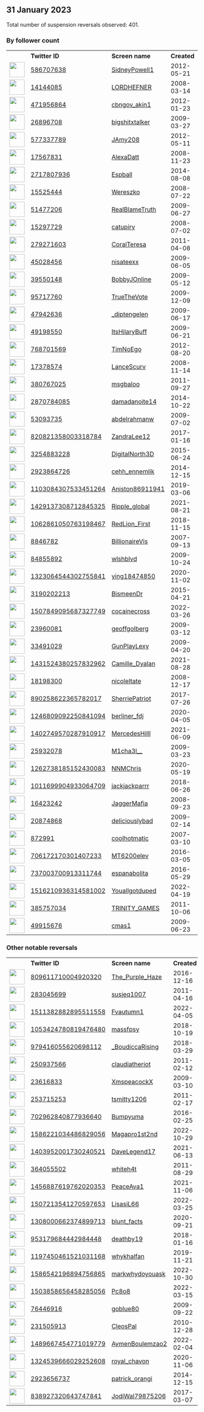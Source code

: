 
## 31 January 2023
Total number of suspension reversals observed: 401.

### By follower count
<table><tr><th></th><th align="left">Twitter ID</th><th align="left">Screen name</th>
<th align="left">Created</th><th align="left">Status</th><th align="left">Suspended</th><th align="left">Followers</th>
<tr><td><a href="https://pbs.twimg.com/profile_images/1620791282275581958/K4NHcmE-_normal.jpg"><img src="https://pbs.twimg.com/profile_images/1620791282275581958/K4NHcmE-_normal.jpg" width="40px" height="40px" align="center"/></a></td><td><a href="https://twitter.com/intent/user?user_id=586707638">586707638</a></td><td><a href="https://twitter.com/SidneyPowell1">SidneyPowell1</a></td><td>2012-05-21</td><td align="center"></td><td></td><td>956698</td></tr>
<tr><td><a href="https://pbs.twimg.com/profile_images/1621897346408742914/7G7H-IG9_normal.jpg"><img src="https://pbs.twimg.com/profile_images/1621897346408742914/7G7H-IG9_normal.jpg" width="40px" height="40px" align="center"/></a></td><td><a href="https://twitter.com/intent/user?user_id=14144085">14144085</a></td><td><a href="https://twitter.com/LORDHEFNER">LORDHEFNER</a></td><td>2008-03-14</td><td align="center"></td><td></td><td>91148</td></tr>
<tr><td><a href="https://pbs.twimg.com/profile_images/1634880688439586816/LVLd2o9U_normal.jpg"><img src="https://pbs.twimg.com/profile_images/1634880688439586816/LVLd2o9U_normal.jpg" width="40px" height="40px" align="center"/></a></td><td><a href="https://twitter.com/intent/user?user_id=471956864">471956864</a></td><td><a href="https://twitter.com/cbngov_akin1">cbngov_akin1</a></td><td>2012-01-23</td><td align="center"></td><td>2022-10-24</td><td>84826</td></tr>
<tr><td><a href="https://pbs.twimg.com/profile_images/1353866257444044800/MLV-9ty9_normal.jpg"><img src="https://pbs.twimg.com/profile_images/1353866257444044800/MLV-9ty9_normal.jpg" width="40px" height="40px" align="center"/></a></td><td><a href="https://twitter.com/intent/user?user_id=26896708">26896708</a></td><td><a href="https://twitter.com/bigshitxtalker">bigshitxtalker</a></td><td>2009-03-27</td><td align="center"></td><td></td><td>53174</td></tr>
<tr><td><a href="https://pbs.twimg.com/profile_images/751978086380384256/k3XhIZ1o_normal.jpg"><img src="https://pbs.twimg.com/profile_images/751978086380384256/k3XhIZ1o_normal.jpg" width="40px" height="40px" align="center"/></a></td><td><a href="https://twitter.com/intent/user?user_id=577337789">577337789</a></td><td><a href="https://twitter.com/JAmy208">JAmy208</a></td><td>2012-05-11</td><td align="center"></td><td></td><td>45650</td></tr>
<tr><td><a href="https://pbs.twimg.com/profile_images/1592042598197338112/YhENexSO_normal.jpg"><img src="https://pbs.twimg.com/profile_images/1592042598197338112/YhENexSO_normal.jpg" width="40px" height="40px" align="center"/></a></td><td><a href="https://twitter.com/intent/user?user_id=17567831">17567831</a></td><td><a href="https://twitter.com/AlexaDatt">AlexaDatt</a></td><td>2008-11-23</td><td align="center"></td><td>2023-01-06</td><td>45554</td></tr>
<tr><td><a href="https://pbs.twimg.com/profile_images/1620320727445422080/bloWrWxL_normal.jpg"><img src="https://pbs.twimg.com/profile_images/1620320727445422080/bloWrWxL_normal.jpg" width="40px" height="40px" align="center"/></a></td><td><a href="https://twitter.com/intent/user?user_id=2717807936">2717807936</a></td><td><a href="https://twitter.com/Espball">Espball</a></td><td>2014-08-08</td><td align="center"></td><td></td><td>40598</td></tr>
<tr><td><a href="https://pbs.twimg.com/profile_images/1435796140373549068/VDdrycY1_normal.jpg"><img src="https://pbs.twimg.com/profile_images/1435796140373549068/VDdrycY1_normal.jpg" width="40px" height="40px" align="center"/></a></td><td><a href="https://twitter.com/intent/user?user_id=15525444">15525444</a></td><td><a href="https://twitter.com/Wereszko">Wereszko</a></td><td>2008-07-22</td><td align="center"></td><td></td><td>40071</td></tr>
<tr><td><a href="https://pbs.twimg.com/profile_images/1392970415363051524/z4ghuTpb_normal.jpg"><img src="https://pbs.twimg.com/profile_images/1392970415363051524/z4ghuTpb_normal.jpg" width="40px" height="40px" align="center"/></a></td><td><a href="https://twitter.com/intent/user?user_id=51477206">51477206</a></td><td><a href="https://twitter.com/RealBlameTruth">RealBlameTruth</a></td><td>2009-06-27</td><td align="center">👋</td><td></td><td>39355</td></tr>
<tr><td><a href="https://pbs.twimg.com/profile_images/1354648505227354115/ayYYooHI_normal.jpg"><img src="https://pbs.twimg.com/profile_images/1354648505227354115/ayYYooHI_normal.jpg" width="40px" height="40px" align="center"/></a></td><td><a href="https://twitter.com/intent/user?user_id=15297729">15297729</a></td><td><a href="https://twitter.com/catupiry">catupiry</a></td><td>2008-07-02</td><td align="center"></td><td></td><td>38655</td></tr>
<tr><td><a href="https://pbs.twimg.com/profile_images/1501982555561734151/ztVbz09D_normal.jpg"><img src="https://pbs.twimg.com/profile_images/1501982555561734151/ztVbz09D_normal.jpg" width="40px" height="40px" align="center"/></a></td><td><a href="https://twitter.com/intent/user?user_id=279271603">279271603</a></td><td><a href="https://twitter.com/CoralTeresa">CoralTeresa</a></td><td>2011-04-08</td><td align="center"></td><td>2022-03-18</td><td>32440</td></tr>
<tr><td><a href="https://pbs.twimg.com/profile_images/1618764275014664192/u96qFzhn_normal.jpg"><img src="https://pbs.twimg.com/profile_images/1618764275014664192/u96qFzhn_normal.jpg" width="40px" height="40px" align="center"/></a></td><td><a href="https://twitter.com/intent/user?user_id=45028456">45028456</a></td><td><a href="https://twitter.com/nisateexx">nisateexx</a></td><td>2009-06-05</td><td align="center"></td><td></td><td>31755</td></tr>
<tr><td><a href="https://pbs.twimg.com/profile_images/1618164876169433089/iLDTcKKd_normal.jpg"><img src="https://pbs.twimg.com/profile_images/1618164876169433089/iLDTcKKd_normal.jpg" width="40px" height="40px" align="center"/></a></td><td><a href="https://twitter.com/intent/user?user_id=39550148">39550148</a></td><td><a href="https://twitter.com/BobbyJOnline">BobbyJOnline</a></td><td>2009-05-12</td><td align="center"></td><td></td><td>31011</td></tr>
<tr><td><a href="https://pbs.twimg.com/profile_images/1620933929078505472/KyeObK6T_normal.jpg"><img src="https://pbs.twimg.com/profile_images/1620933929078505472/KyeObK6T_normal.jpg" width="40px" height="40px" align="center"/></a></td><td><a href="https://twitter.com/intent/user?user_id=95717760">95717760</a></td><td><a href="https://twitter.com/TrueTheVote">TrueTheVote</a></td><td>2009-12-09</td><td align="center"></td><td></td><td>29498</td></tr>
<tr><td><a href="https://pbs.twimg.com/profile_images/1659489813257494528/vnPuUWDC_normal.jpg"><img src="https://pbs.twimg.com/profile_images/1659489813257494528/vnPuUWDC_normal.jpg" width="40px" height="40px" align="center"/></a></td><td><a href="https://twitter.com/intent/user?user_id=47942636">47942636</a></td><td><a href="https://twitter.com/_diptengelen">_diptengelen</a></td><td>2009-06-17</td><td align="center"></td><td></td><td>29062</td></tr>
<tr><td><a href="https://pbs.twimg.com/profile_images/1290398965737730048/9iFCviU__normal.jpg"><img src="https://pbs.twimg.com/profile_images/1290398965737730048/9iFCviU__normal.jpg" width="40px" height="40px" align="center"/></a></td><td><a href="https://twitter.com/intent/user?user_id=49198550">49198550</a></td><td><a href="https://twitter.com/ItsHilaryBuff">ItsHilaryBuff</a></td><td>2009-06-21</td><td align="center"></td><td></td><td>27723</td></tr>
<tr><td><a href="https://pbs.twimg.com/profile_images/1226686352244142082/XSBI_j6U_normal.jpg"><img src="https://pbs.twimg.com/profile_images/1226686352244142082/XSBI_j6U_normal.jpg" width="40px" height="40px" align="center"/></a></td><td><a href="https://twitter.com/intent/user?user_id=768701569">768701569</a></td><td><a href="https://twitter.com/TimNoEgo">TimNoEgo</a></td><td>2012-08-20</td><td align="center"></td><td></td><td>26954</td></tr>
<tr><td><a href="https://pbs.twimg.com/profile_images/581943358156763138/JHhhfHet_normal.png"><img src="https://pbs.twimg.com/profile_images/581943358156763138/JHhhfHet_normal.png" width="40px" height="40px" align="center"/></a></td><td><a href="https://twitter.com/intent/user?user_id=17378574">17378574</a></td><td><a href="https://twitter.com/LanceScurv">LanceScurv</a></td><td>2008-11-14</td><td align="center"></td><td></td><td>26730</td></tr>
<tr><td><a href="https://pbs.twimg.com/profile_images/1325273468162617345/oSPZhxsC_normal.jpg"><img src="https://pbs.twimg.com/profile_images/1325273468162617345/oSPZhxsC_normal.jpg" width="40px" height="40px" align="center"/></a></td><td><a href="https://twitter.com/intent/user?user_id=380767025">380767025</a></td><td><a href="https://twitter.com/msgbaloo">msgbaloo</a></td><td>2011-09-27</td><td align="center"></td><td></td><td>25402</td></tr>
<tr><td><a href="https://pbs.twimg.com/profile_images/1622087454911074304/R4nRbBCO_normal.jpg"><img src="https://pbs.twimg.com/profile_images/1622087454911074304/R4nRbBCO_normal.jpg" width="40px" height="40px" align="center"/></a></td><td><a href="https://twitter.com/intent/user?user_id=2870784085">2870784085</a></td><td><a href="https://twitter.com/damadanoite14">damadanoite14</a></td><td>2014-10-22</td><td align="center"></td><td>2022-11-01</td><td>25384</td></tr>
<tr><td><a href="https://pbs.twimg.com/profile_images/527386528742662144/hpVkHAaS_normal.jpeg"><img src="https://pbs.twimg.com/profile_images/527386528742662144/hpVkHAaS_normal.jpeg" width="40px" height="40px" align="center"/></a></td><td><a href="https://twitter.com/intent/user?user_id=53093735">53093735</a></td><td><a href="https://twitter.com/abdelrahmanw">abdelrahmanw</a></td><td>2009-07-02</td><td align="center"></td><td>2022-06-28</td><td>24890</td></tr>
<tr><td><a href="https://pbs.twimg.com/profile_images/1626028481476788230/jn6K0uj5_normal.jpg"><img src="https://pbs.twimg.com/profile_images/1626028481476788230/jn6K0uj5_normal.jpg" width="40px" height="40px" align="center"/></a></td><td><a href="https://twitter.com/intent/user?user_id=820821358003318784">820821358003318784</a></td><td><a href="https://twitter.com/ZandraLee12">ZandraLee12</a></td><td>2017-01-16</td><td align="center"></td><td></td><td>24635</td></tr>
<tr><td><a href="https://pbs.twimg.com/profile_images/1155990392275210240/nrur-BK8_normal.jpg"><img src="https://pbs.twimg.com/profile_images/1155990392275210240/nrur-BK8_normal.jpg" width="40px" height="40px" align="center"/></a></td><td><a href="https://twitter.com/intent/user?user_id=3254883228">3254883228</a></td><td><a href="https://twitter.com/DigitalNorth3D">DigitalNorth3D</a></td><td>2015-06-24</td><td align="center"></td><td>2022-07-26</td><td>23769</td></tr>
<tr><td><a href="https://pbs.twimg.com/profile_images/1480510279960207360/VvbNwu4e_normal.jpg"><img src="https://pbs.twimg.com/profile_images/1480510279960207360/VvbNwu4e_normal.jpg" width="40px" height="40px" align="center"/></a></td><td><a href="https://twitter.com/intent/user?user_id=2923864726">2923864726</a></td><td><a href="https://twitter.com/cehh_ennemlik">cehh_ennemlik</a></td><td>2014-12-15</td><td align="center"></td><td>2022-09-29</td><td>23463</td></tr>
<tr><td><a href="https://pbs.twimg.com/profile_images/1270775946803589123/ZC63MP5c_normal.jpg"><img src="https://pbs.twimg.com/profile_images/1270775946803589123/ZC63MP5c_normal.jpg" width="40px" height="40px" align="center"/></a></td><td><a href="https://twitter.com/intent/user?user_id=1103084307533451264">1103084307533451264</a></td><td><a href="https://twitter.com/Aniston86911941">Aniston86911941</a></td><td>2019-03-06</td><td align="center"></td><td>2022-10-04</td><td>22679</td></tr>
<tr><td><a href="https://abs.twimg.com/sticky/default_profile_images/default_profile_normal.png"><img src="https://abs.twimg.com/sticky/default_profile_images/default_profile_normal.png" width="40px" height="40px" align="center"/></a></td><td><a href="https://twitter.com/intent/user?user_id=1429137308712845325">1429137308712845325</a></td><td><a href="https://twitter.com/Ripple_global">Ripple_global</a></td><td>2021-08-21</td><td align="center"></td><td>2023-01-01</td><td>21595</td></tr>
<tr><td><a href="https://pbs.twimg.com/profile_images/1545160392351039488/AxJ6123u_normal.jpg"><img src="https://pbs.twimg.com/profile_images/1545160392351039488/AxJ6123u_normal.jpg" width="40px" height="40px" align="center"/></a></td><td><a href="https://twitter.com/intent/user?user_id=1062861050763198467">1062861050763198467</a></td><td><a href="https://twitter.com/RedLion_First">RedLion_First</a></td><td>2018-11-15</td><td align="center"></td><td>2022-10-18</td><td>21121</td></tr>
<tr><td><a href="https://pbs.twimg.com/profile_images/1348600977956356096/JQtZzfE8_normal.jpg"><img src="https://pbs.twimg.com/profile_images/1348600977956356096/JQtZzfE8_normal.jpg" width="40px" height="40px" align="center"/></a></td><td><a href="https://twitter.com/intent/user?user_id=8846782">8846782</a></td><td><a href="https://twitter.com/BillionaireVis">BillionaireVis</a></td><td>2007-09-13</td><td align="center"></td><td></td><td>19807</td></tr>
<tr><td><a href="https://pbs.twimg.com/profile_images/544581397118074880/0ToQR8O0_normal.jpeg"><img src="https://pbs.twimg.com/profile_images/544581397118074880/0ToQR8O0_normal.jpeg" width="40px" height="40px" align="center"/></a></td><td><a href="https://twitter.com/intent/user?user_id=84855892">84855892</a></td><td><a href="https://twitter.com/wlshblvd">wlshblvd</a></td><td>2009-10-24</td><td align="center">🔒</td><td>2022-12-01</td><td>18668</td></tr>
<tr><td><a href="https://pbs.twimg.com/profile_images/1568862864571768833/-QgWPGiL_normal.jpg"><img src="https://pbs.twimg.com/profile_images/1568862864571768833/-QgWPGiL_normal.jpg" width="40px" height="40px" align="center"/></a></td><td><a href="https://twitter.com/intent/user?user_id=1323064544302755841">1323064544302755841</a></td><td><a href="https://twitter.com/ying18474850">ying18474850</a></td><td>2020-11-02</td><td align="center"></td><td>2022-11-17</td><td>18457</td></tr>
<tr><td><a href="https://pbs.twimg.com/profile_images/1651528588670140421/yoykjjru_normal.jpg"><img src="https://pbs.twimg.com/profile_images/1651528588670140421/yoykjjru_normal.jpg" width="40px" height="40px" align="center"/></a></td><td><a href="https://twitter.com/intent/user?user_id=3190202213">3190202213</a></td><td><a href="https://twitter.com/BismeenDr">BismeenDr</a></td><td>2015-04-21</td><td align="center"></td><td>2023-01-23</td><td>17096</td></tr>
<tr><td><a href="https://pbs.twimg.com/profile_images/1654334972273229824/3iiDQAmF_normal.jpg"><img src="https://pbs.twimg.com/profile_images/1654334972273229824/3iiDQAmF_normal.jpg" width="40px" height="40px" align="center"/></a></td><td><a href="https://twitter.com/intent/user?user_id=1507849095687327749">1507849095687327749</a></td><td><a href="https://twitter.com/cocainecross">cocainecross</a></td><td>2022-03-26</td><td align="center"></td><td>2022-12-09</td><td>16123</td></tr>
<tr><td><a href="https://pbs.twimg.com/profile_images/1620638274631901185/zShLWbZ4_normal.jpg"><img src="https://pbs.twimg.com/profile_images/1620638274631901185/zShLWbZ4_normal.jpg" width="40px" height="40px" align="center"/></a></td><td><a href="https://twitter.com/intent/user?user_id=23960081">23960081</a></td><td><a href="https://twitter.com/geoffgolberg">geoffgolberg</a></td><td>2009-03-12</td><td align="center">🚫</td><td></td><td>11670</td></tr>
<tr><td><a href="https://pbs.twimg.com/profile_images/1628095276887027712/rR550zR6_normal.jpg"><img src="https://pbs.twimg.com/profile_images/1628095276887027712/rR550zR6_normal.jpg" width="40px" height="40px" align="center"/></a></td><td><a href="https://twitter.com/intent/user?user_id=33491029">33491029</a></td><td><a href="https://twitter.com/GunPlayLexy">GunPlayLexy</a></td><td>2009-04-20</td><td align="center"></td><td></td><td>11176</td></tr>
<tr><td><a href="https://pbs.twimg.com/profile_images/1437842189040558083/NkqK720__normal.jpg"><img src="https://pbs.twimg.com/profile_images/1437842189040558083/NkqK720__normal.jpg" width="40px" height="40px" align="center"/></a></td><td><a href="https://twitter.com/intent/user?user_id=1431524380257832962">1431524380257832962</a></td><td><a href="https://twitter.com/Camille_Dyalan">Camille_Dyalan</a></td><td>2021-08-28</td><td align="center"></td><td>2022-11-16</td><td>11065</td></tr>
<tr><td><a href="https://pbs.twimg.com/profile_images/1618372264113876992/ZOOEgBy0_normal.jpg"><img src="https://pbs.twimg.com/profile_images/1618372264113876992/ZOOEgBy0_normal.jpg" width="40px" height="40px" align="center"/></a></td><td><a href="https://twitter.com/intent/user?user_id=18198300">18198300</a></td><td><a href="https://twitter.com/nicoleltate">nicoleltate</a></td><td>2008-12-17</td><td align="center"></td><td></td><td>10822</td></tr>
<tr><td><a href="https://pbs.twimg.com/profile_images/1642355867512365057/ujTwb6pc_normal.jpg"><img src="https://pbs.twimg.com/profile_images/1642355867512365057/ujTwb6pc_normal.jpg" width="40px" height="40px" align="center"/></a></td><td><a href="https://twitter.com/intent/user?user_id=890258622365782017">890258622365782017</a></td><td><a href="https://twitter.com/SherriePatriot">SherriePatriot</a></td><td>2017-07-26</td><td align="center"></td><td></td><td>10504</td></tr>
<tr><td><a href="https://pbs.twimg.com/profile_images/1623726289650700288/C58FhFBp_normal.jpg"><img src="https://pbs.twimg.com/profile_images/1623726289650700288/C58FhFBp_normal.jpg" width="40px" height="40px" align="center"/></a></td><td><a href="https://twitter.com/intent/user?user_id=1246809092250841094">1246809092250841094</a></td><td><a href="https://twitter.com/berliner_fdj">berliner_fdj</a></td><td>2020-04-05</td><td align="center"></td><td>2022-05-10</td><td>10351</td></tr>
<tr><td><a href="https://pbs.twimg.com/profile_images/1509716710143762443/k7C4Ud5f_normal.jpg"><img src="https://pbs.twimg.com/profile_images/1509716710143762443/k7C4Ud5f_normal.jpg" width="40px" height="40px" align="center"/></a></td><td><a href="https://twitter.com/intent/user?user_id=1402749570287910917">1402749570287910917</a></td><td><a href="https://twitter.com/MercedesHilll">MercedesHilll</a></td><td>2021-06-09</td><td align="center"></td><td>2023-01-25</td><td>10112</td></tr>
<tr><td><a href="https://pbs.twimg.com/profile_images/1658997145750601729/KwB5t3E9_normal.jpg"><img src="https://pbs.twimg.com/profile_images/1658997145750601729/KwB5t3E9_normal.jpg" width="40px" height="40px" align="center"/></a></td><td><a href="https://twitter.com/intent/user?user_id=25932078">25932078</a></td><td><a href="https://twitter.com/M1cha3l__">M1cha3l__</a></td><td>2009-03-23</td><td align="center"></td><td></td><td>9260</td></tr>
<tr><td><a href="https://pbs.twimg.com/profile_images/1635670228549120000/8sVuSuVL_normal.jpg"><img src="https://pbs.twimg.com/profile_images/1635670228549120000/8sVuSuVL_normal.jpg" width="40px" height="40px" align="center"/></a></td><td><a href="https://twitter.com/intent/user?user_id=1262738185152430083">1262738185152430083</a></td><td><a href="https://twitter.com/NNMChris">NNMChris</a></td><td>2020-05-19</td><td align="center"></td><td>2022-10-28</td><td>7706</td></tr>
<tr><td><a href="https://pbs.twimg.com/profile_images/1620080673519448065/VLizYtGO_normal.jpg"><img src="https://pbs.twimg.com/profile_images/1620080673519448065/VLizYtGO_normal.jpg" width="40px" height="40px" align="center"/></a></td><td><a href="https://twitter.com/intent/user?user_id=1011699904933064709">1011699904933064709</a></td><td><a href="https://twitter.com/jackjackparrr">jackjackparrr</a></td><td>2018-06-26</td><td align="center"></td><td>2022-12-24</td><td>6915</td></tr>
<tr><td><a href="https://pbs.twimg.com/profile_images/1619829188059611137/QnF6jcaW_normal.jpg"><img src="https://pbs.twimg.com/profile_images/1619829188059611137/QnF6jcaW_normal.jpg" width="40px" height="40px" align="center"/></a></td><td><a href="https://twitter.com/intent/user?user_id=16423242">16423242</a></td><td><a href="https://twitter.com/JaggerMafia">JaggerMafia</a></td><td>2008-09-23</td><td align="center"></td><td></td><td>6851</td></tr>
<tr><td><a href="https://pbs.twimg.com/profile_images/967575615229448192/apt4aQWm_normal.jpg"><img src="https://pbs.twimg.com/profile_images/967575615229448192/apt4aQWm_normal.jpg" width="40px" height="40px" align="center"/></a></td><td><a href="https://twitter.com/intent/user?user_id=20874868">20874868</a></td><td><a href="https://twitter.com/deliciouslybad">deliciouslybad</a></td><td>2009-02-14</td><td align="center"></td><td></td><td>6064</td></tr>
<tr><td><a href="https://pbs.twimg.com/profile_images/378800000520982538/332e14e90ee8eb1f7f468503c70fe6fe_normal.jpeg"><img src="https://pbs.twimg.com/profile_images/378800000520982538/332e14e90ee8eb1f7f468503c70fe6fe_normal.jpeg" width="40px" height="40px" align="center"/></a></td><td><a href="https://twitter.com/intent/user?user_id=872991">872991</a></td><td><a href="https://twitter.com/coolhotmatic">coolhotmatic</a></td><td>2007-03-10</td><td align="center"></td><td></td><td>5680</td></tr>
<tr><td><a href="https://pbs.twimg.com/profile_images/720381837453885440/HQGf9Ke7_normal.jpg"><img src="https://pbs.twimg.com/profile_images/720381837453885440/HQGf9Ke7_normal.jpg" width="40px" height="40px" align="center"/></a></td><td><a href="https://twitter.com/intent/user?user_id=706172170301407233">706172170301407233</a></td><td><a href="https://twitter.com/MT6200elev">MT6200elev</a></td><td>2016-03-05</td><td align="center"></td><td>2022-07-18</td><td>5527</td></tr>
<tr><td><a href="https://pbs.twimg.com/profile_images/1377581611928145920/P-1iQs6g_normal.jpg"><img src="https://pbs.twimg.com/profile_images/1377581611928145920/P-1iQs6g_normal.jpg" width="40px" height="40px" align="center"/></a></td><td><a href="https://twitter.com/intent/user?user_id=737003700913311744">737003700913311744</a></td><td><a href="https://twitter.com/espanabolita">espanabolita</a></td><td>2016-05-29</td><td align="center"></td><td></td><td>5228</td></tr>
<tr><td><a href="https://pbs.twimg.com/profile_images/1660115998509264898/mMdx9e4-_normal.jpg"><img src="https://pbs.twimg.com/profile_images/1660115998509264898/mMdx9e4-_normal.jpg" width="40px" height="40px" align="center"/></a></td><td><a href="https://twitter.com/intent/user?user_id=1516210936314581002">1516210936314581002</a></td><td><a href="https://twitter.com/Youallgotduped">Youallgotduped</a></td><td>2022-04-19</td><td align="center"></td><td>2022-08-07</td><td>5161</td></tr>
<tr><td><a href="https://pbs.twimg.com/profile_images/1302049444137963520/mSqZj_RL_normal.jpg"><img src="https://pbs.twimg.com/profile_images/1302049444137963520/mSqZj_RL_normal.jpg" width="40px" height="40px" align="center"/></a></td><td><a href="https://twitter.com/intent/user?user_id=385757034">385757034</a></td><td><a href="https://twitter.com/TRINITY_GAMES">TRINITY_GAMES</a></td><td>2011-10-06</td><td align="center"></td><td>2023-01-28</td><td>4608</td></tr>
<tr><td><a href="https://pbs.twimg.com/profile_images/1450999915883159555/6GdMeLWq_normal.jpg"><img src="https://pbs.twimg.com/profile_images/1450999915883159555/6GdMeLWq_normal.jpg" width="40px" height="40px" align="center"/></a></td><td><a href="https://twitter.com/intent/user?user_id=49915676">49915676</a></td><td><a href="https://twitter.com/cmas1">cmas1</a></td><td>2009-06-23</td><td align="center"></td><td>2022-10-29</td><td>4524</td></tr>
</table>

### Other notable reversals
<table><tr><th></th><th align="left">Twitter ID</th><th align="left">Screen name</th>
<th align="left">Created</th><th align="left">Status</th><th align="left">Suspended</th><th align="left">Followers</th>
<tr><td><a href="https://abs.twimg.com/sticky/default_profile_images/default_profile_normal.png"><img src="https://abs.twimg.com/sticky/default_profile_images/default_profile_normal.png" width="40px" height="40px" align="center"/></a></td><td><a href="https://twitter.com/intent/user?user_id=809611710004920320">809611710004920320</a></td><td><a href="https://twitter.com/The_Purple_Haze">The_Purple_Haze</a></td><td>2016-12-16</td><td align="center"></td><td>2023-01-23</td><td>232</td></tr>
<tr><td><a href="https://pbs.twimg.com/profile_images/1605069208609505282/4chfdy1q_normal.jpg"><img src="https://pbs.twimg.com/profile_images/1605069208609505282/4chfdy1q_normal.jpg" width="40px" height="40px" align="center"/></a></td><td><a href="https://twitter.com/intent/user?user_id=283045699">283045699</a></td><td><a href="https://twitter.com/susieq1007">susieq1007</a></td><td>2011-04-16</td><td align="center"></td><td>2023-01-19</td><td>815</td></tr>
<tr><td><a href="https://pbs.twimg.com/profile_images/1639640836555128832/myJTPhvs_normal.jpg"><img src="https://pbs.twimg.com/profile_images/1639640836555128832/myJTPhvs_normal.jpg" width="40px" height="40px" align="center"/></a></td><td><a href="https://twitter.com/intent/user?user_id=1511382882895511558">1511382882895511558</a></td><td><a href="https://twitter.com/Fvautumn1">Fvautumn1</a></td><td>2022-04-05</td><td align="center"></td><td>2022-12-13</td><td>182</td></tr>
<tr><td><a href="https://pbs.twimg.com/profile_images/1479676741526474759/WASf_qBf_normal.jpg"><img src="https://pbs.twimg.com/profile_images/1479676741526474759/WASf_qBf_normal.jpg" width="40px" height="40px" align="center"/></a></td><td><a href="https://twitter.com/intent/user?user_id=1053424780819476480">1053424780819476480</a></td><td><a href="https://twitter.com/massfpsy">massfpsy</a></td><td>2018-10-19</td><td align="center"></td><td>2022-12-03</td><td>766</td></tr>
<tr><td><a href="https://pbs.twimg.com/profile_images/1479854897164165121/-f7ifmhM_normal.jpg"><img src="https://pbs.twimg.com/profile_images/1479854897164165121/-f7ifmhM_normal.jpg" width="40px" height="40px" align="center"/></a></td><td><a href="https://twitter.com/intent/user?user_id=979416055620698112">979416055620698112</a></td><td><a href="https://twitter.com/_BoudiccaRising">_BoudiccaRising</a></td><td>2018-03-29</td><td align="center"></td><td>2022-11-30</td><td>3860</td></tr>
<tr><td><a href="https://pbs.twimg.com/profile_images/1629244499712000000/N-uencj__normal.jpg"><img src="https://pbs.twimg.com/profile_images/1629244499712000000/N-uencj__normal.jpg" width="40px" height="40px" align="center"/></a></td><td><a href="https://twitter.com/intent/user?user_id=250937566">250937566</a></td><td><a href="https://twitter.com/claudiatheriot">claudiatheriot</a></td><td>2011-02-12</td><td align="center"></td><td>2023-01-25</td><td>97</td></tr>
<tr><td><a href="https://pbs.twimg.com/profile_images/1487170090089029637/3YcBvMnR_normal.jpg"><img src="https://pbs.twimg.com/profile_images/1487170090089029637/3YcBvMnR_normal.jpg" width="40px" height="40px" align="center"/></a></td><td><a href="https://twitter.com/intent/user?user_id=23616833">23616833</a></td><td><a href="https://twitter.com/XmspeacockX">XmspeacockX</a></td><td>2009-03-10</td><td align="center"></td><td>2023-01-25</td><td>704</td></tr>
<tr><td><a href="https://pbs.twimg.com/profile_images/1475179255478767630/jmE8OigU_normal.jpg"><img src="https://pbs.twimg.com/profile_images/1475179255478767630/jmE8OigU_normal.jpg" width="40px" height="40px" align="center"/></a></td><td><a href="https://twitter.com/intent/user?user_id=253715253">253715253</a></td><td><a href="https://twitter.com/tsmitty1206">tsmitty1206</a></td><td>2011-02-17</td><td align="center"></td><td>2023-01-03</td><td>881</td></tr>
<tr><td><a href="https://pbs.twimg.com/profile_images/1515722176241971202/vIo96mib_normal.jpg"><img src="https://pbs.twimg.com/profile_images/1515722176241971202/vIo96mib_normal.jpg" width="40px" height="40px" align="center"/></a></td><td><a href="https://twitter.com/intent/user?user_id=702962840877936640">702962840877936640</a></td><td><a href="https://twitter.com/Bumpyuma">Bumpyuma</a></td><td>2016-02-25</td><td align="center"></td><td>2022-11-18</td><td>637</td></tr>
<tr><td><a href="https://pbs.twimg.com/profile_images/1649755724749176833/VzmJSyjS_normal.jpg"><img src="https://pbs.twimg.com/profile_images/1649755724749176833/VzmJSyjS_normal.jpg" width="40px" height="40px" align="center"/></a></td><td><a href="https://twitter.com/intent/user?user_id=1586221034486829056">1586221034486829056</a></td><td><a href="https://twitter.com/Magapro1st2nd">Magapro1st2nd</a></td><td>2022-10-29</td><td align="center"></td><td>2023-01-15</td><td>379</td></tr>
<tr><td><a href="https://pbs.twimg.com/profile_images/1509575662595543041/NdHHn131_normal.jpg"><img src="https://pbs.twimg.com/profile_images/1509575662595543041/NdHHn131_normal.jpg" width="40px" height="40px" align="center"/></a></td><td><a href="https://twitter.com/intent/user?user_id=1403952001730240521">1403952001730240521</a></td><td><a href="https://twitter.com/DaveLegend17">DaveLegend17</a></td><td>2021-06-13</td><td align="center"></td><td>2022-06-22</td><td>239</td></tr>
<tr><td><a href="https://pbs.twimg.com/profile_images/1518761740523257857/LXk7hSci_normal.jpg"><img src="https://pbs.twimg.com/profile_images/1518761740523257857/LXk7hSci_normal.jpg" width="40px" height="40px" align="center"/></a></td><td><a href="https://twitter.com/intent/user?user_id=364055502">364055502</a></td><td><a href="https://twitter.com/whiteh4t">whiteh4t</a></td><td>2011-08-29</td><td align="center"></td><td>2023-01-25</td><td>73</td></tr>
<tr><td><a href="https://pbs.twimg.com/profile_images/1591151665679372320/StPNBVsj_normal.jpg"><img src="https://pbs.twimg.com/profile_images/1591151665679372320/StPNBVsj_normal.jpg" width="40px" height="40px" align="center"/></a></td><td><a href="https://twitter.com/intent/user?user_id=1456887619762020353">1456887619762020353</a></td><td><a href="https://twitter.com/PeaceAva1">PeaceAva1</a></td><td>2021-11-06</td><td align="center">🚫</td><td>2023-01-13</td><td>1047</td></tr>
<tr><td><a href="https://pbs.twimg.com/profile_images/1626815244151431168/3LccncV-_normal.jpg"><img src="https://pbs.twimg.com/profile_images/1626815244151431168/3LccncV-_normal.jpg" width="40px" height="40px" align="center"/></a></td><td><a href="https://twitter.com/intent/user?user_id=1507213541270597653">1507213541270597653</a></td><td><a href="https://twitter.com/LisasiL66">LisasiL66</a></td><td>2022-03-25</td><td align="center"></td><td>2022-12-16</td><td>210</td></tr>
<tr><td><a href="https://pbs.twimg.com/profile_images/1308775752448446467/Vyqc72zR_normal.jpg"><img src="https://pbs.twimg.com/profile_images/1308775752448446467/Vyqc72zR_normal.jpg" width="40px" height="40px" align="center"/></a></td><td><a href="https://twitter.com/intent/user?user_id=1308000662374899713">1308000662374899713</a></td><td><a href="https://twitter.com/blunt_facts">blunt_facts</a></td><td>2020-09-21</td><td align="center"></td><td>2022-12-31</td><td>77</td></tr>
<tr><td><a href="https://pbs.twimg.com/profile_images/1658843360570880004/MTz9De88_normal.jpg"><img src="https://pbs.twimg.com/profile_images/1658843360570880004/MTz9De88_normal.jpg" width="40px" height="40px" align="center"/></a></td><td><a href="https://twitter.com/intent/user?user_id=953179684442984448">953179684442984448</a></td><td><a href="https://twitter.com/deathby19">deathby19</a></td><td>2018-01-16</td><td align="center"></td><td>2023-01-03</td><td>16</td></tr>
<tr><td><a href="https://pbs.twimg.com/profile_images/1495072542872248331/MouGoH0v_normal.jpg"><img src="https://pbs.twimg.com/profile_images/1495072542872248331/MouGoH0v_normal.jpg" width="40px" height="40px" align="center"/></a></td><td><a href="https://twitter.com/intent/user?user_id=1197450461521031168">1197450461521031168</a></td><td><a href="https://twitter.com/whykhalfan">whykhalfan</a></td><td>2019-11-21</td><td align="center"></td><td>2023-01-13</td><td>106</td></tr>
<tr><td><a href="https://abs.twimg.com/sticky/default_profile_images/default_profile_normal.png"><img src="https://abs.twimg.com/sticky/default_profile_images/default_profile_normal.png" width="40px" height="40px" align="center"/></a></td><td><a href="https://twitter.com/intent/user?user_id=1586542196894756865">1586542196894756865</a></td><td><a href="https://twitter.com/markwhydoyouask">markwhydoyouask</a></td><td>2022-10-30</td><td align="center">🚫</td><td>2023-01-16</td><td>15</td></tr>
<tr><td><a href="https://pbs.twimg.com/profile_images/1659325264470458369/26uYqRVG_normal.jpg"><img src="https://pbs.twimg.com/profile_images/1659325264470458369/26uYqRVG_normal.jpg" width="40px" height="40px" align="center"/></a></td><td><a href="https://twitter.com/intent/user?user_id=1503858656458285056">1503858656458285056</a></td><td><a href="https://twitter.com/Pc8o8">Pc8o8</a></td><td>2022-03-15</td><td align="center"></td><td>2023-01-15</td><td>124</td></tr>
<tr><td><a href="https://pbs.twimg.com/profile_images/1346689540015046657/ssCBZEK9_normal.jpg"><img src="https://pbs.twimg.com/profile_images/1346689540015046657/ssCBZEK9_normal.jpg" width="40px" height="40px" align="center"/></a></td><td><a href="https://twitter.com/intent/user?user_id=76446916">76446916</a></td><td><a href="https://twitter.com/goblue80">goblue80</a></td><td>2009-09-22</td><td align="center"></td><td>2022-07-16</td><td>169</td></tr>
<tr><td><a href="https://pbs.twimg.com/profile_images/610614868593369088/dmtIVJQD_normal.png"><img src="https://pbs.twimg.com/profile_images/610614868593369088/dmtIVJQD_normal.png" width="40px" height="40px" align="center"/></a></td><td><a href="https://twitter.com/intent/user?user_id=231505913">231505913</a></td><td><a href="https://twitter.com/CleosPal">CleosPal</a></td><td>2010-12-28</td><td align="center"></td><td>2022-12-15</td><td>758</td></tr>
<tr><td><a href="https://pbs.twimg.com/profile_images/1657169284970209280/7Mjd80oK_normal.jpg"><img src="https://pbs.twimg.com/profile_images/1657169284970209280/7Mjd80oK_normal.jpg" width="40px" height="40px" align="center"/></a></td><td><a href="https://twitter.com/intent/user?user_id=1489667454771019779">1489667454771019779</a></td><td><a href="https://twitter.com/AymenBoulemzao2">AymenBoulemzao2</a></td><td>2022-02-04</td><td align="center">🔒</td><td>2023-01-14</td><td>44</td></tr>
<tr><td><a href="https://pbs.twimg.com/profile_images/1632927740797042688/acdqtHSd_normal.jpg"><img src="https://pbs.twimg.com/profile_images/1632927740797042688/acdqtHSd_normal.jpg" width="40px" height="40px" align="center"/></a></td><td><a href="https://twitter.com/intent/user?user_id=1324539666029252608">1324539666029252608</a></td><td><a href="https://twitter.com/royal_chavon">royal_chavon</a></td><td>2020-11-06</td><td align="center"></td><td>2023-01-15</td><td>122</td></tr>
<tr><td><a href="https://pbs.twimg.com/profile_images/1606652061436764160/KLhUJj8g_normal.jpg"><img src="https://pbs.twimg.com/profile_images/1606652061436764160/KLhUJj8g_normal.jpg" width="40px" height="40px" align="center"/></a></td><td><a href="https://twitter.com/intent/user?user_id=2923656737">2923656737</a></td><td><a href="https://twitter.com/patrick_orangi">patrick_orangi</a></td><td>2014-12-15</td><td align="center"></td><td>2023-01-07</td><td>1401</td></tr>
<tr><td><a href="https://pbs.twimg.com/profile_images/1599978623301308416/WT0rafsn_normal.png"><img src="https://pbs.twimg.com/profile_images/1599978623301308416/WT0rafsn_normal.png" width="40px" height="40px" align="center"/></a></td><td><a href="https://twitter.com/intent/user?user_id=838927320643747841">838927320643747841</a></td><td><a href="https://twitter.com/JodiWal79875206">JodiWal79875206</a></td><td>2017-03-07</td><td align="center"></td><td>2022-12-22</td><td>72</td></tr>
</table>
